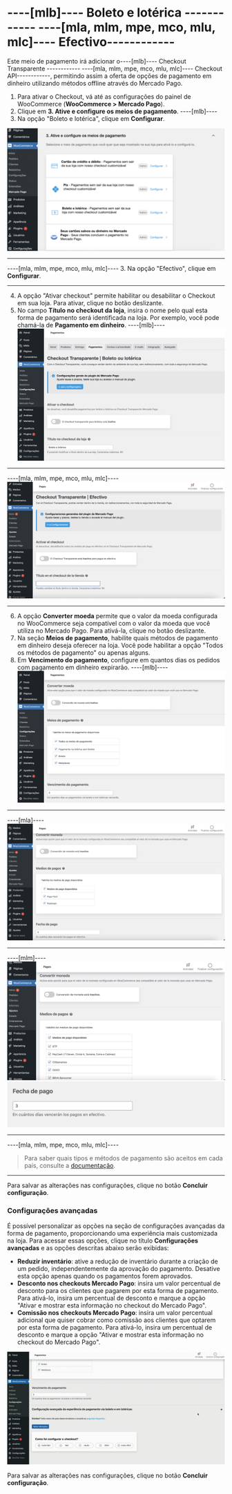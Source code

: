 # ----[mlb]---- Boleto e lotérica ------------ ----[mla, mlm, mpe, mco, mlu, mlc]---- Efectivo------------

Este meio de pagamento irá adicionar o----[mlb]---- Checkout Transparente ------------ ----[mla, mlm, mpe, mco, mlu, mlc]---- Checkout API------------, permitindo assim a oferta de opções de pagamento em dinheiro utilizando métodos offline através do Mercado Pago.

1. Para ativar o Checkout, vá até as configurações do painel de WooCommerce (**WooCommerce > Mercado Pago**).
2. Clique em **3. Ative e configure os meios de pagamento**.
----[mlb]----
3. Na opção "Boleto e lotérica", clique em **Configurar**.

![Active and configure](/images/woocomerce/cho-pro-active-configure-pt.png)

------------
----[mla, mlm, mpe, mco, mlu, mlc]----
3. Na opção "Efectivo", clique em **Configurar**.

------------
4. A opção "Ativar checkout" permite habilitar ou desabilitar o Checkout em sua loja. Para ativar, clique no botão deslizante.
5. No campo **Título no checkout da loja**, insira o nome pelo qual esta forma de pagamento será identificada na loja. Por exemplo, você pode chamá-la de **Pagamento em dinheiro**.
----[mlb]----
![Active and title](/images/woocomerce/api-active-boleto-pt-br.png)

------------
----[mla, mlm, mpe, mco, mlu, mlc]----
![Ativar e configurar](/images/woocomerce/api-active-efectivo-es.png)

------------
6. A opção **Converter moeda** permite que o valor da moeda configurada no WooCommerce seja compatível com o valor da moeda que você utiliza no Mercado Pago. Para ativá-la, clique no botão deslizante.
7. Na seção **Meios de pagamento**, habilite quais métodos de pagamento em dinheiro deseja oferecer na loja. Você pode habilitar a opção "Todos os métodos de pagamento" ou apenas alguns.
8. Em **Vencimento do pagamento**, configure em quantos dias os pedidos com pagamento em dinheiro expirarão.
----[mlb]----
![Convertir y métodos de pago](/images/woocomerce/api-convert-and-payments-methods-boleto-pt-br.png)

------------
----[mla]----
![Convert and payments methods](/images/woocomerce/api-convert-and-payments-methods-efectivo-es-ar.png)

------------
----[mlm]----
![Convert and payments methods](/images/woocomerce/api-convert-and-payments-methods-efectivo-es-mx.png)
![Convert and payments methods 2](/images/woocomerce/api-convert-and-payments-methods-efectivo-es-mx-2.png)

------------
----[mla, mlm, mpe, mco, mlu, mlc]----
> Para saber quais tipos e métodos de pagamento são aceitos em cada país, consulte a [documentação](/developers/pt/docs/sales-processing/payment-methods).

------------
Para salvar as alterações nas configurações, clique no botão **Concluir configuração**.

### Configurações avançadas

É possível personalizar as opções na seção de configurações avançadas da forma de pagamento, proporcionando uma experiência mais customizada na loja. Para acessar essas opções, clique no título **Configurações avançadas** e as opções descritas abaixo serão exibidas:

- **Reduzir inventário**: ative a redução de inventário durante a criação de um pedido, independentemente da aprovação do pagamento. Desative esta opção apenas quando os pagamentos forem aprovados.
- **Desconto nos checkouts Mercado Pago**: insira um valor percentual de desconto para os clientes que pagarem por esta forma de pagamento. Para ativá-lo, insira um percentual de desconto e marque a opção "Ativar e mostrar esta informação no checkout do Mercado Pago".
- **Comissão nos checkouts Mercado Pago**: insira um valor percentual adicional que quiser cobrar como comissão aos clientes que optarem por esta forma de pagamento. Para ativá-lo, insira um percentual de desconto e marque a opção "Ativar e mostrar esta informação no checkout do Mercado Pago".

![Advanced settings](/images/woocomerce/advanced-settings-boleto-pt-br.gif)

Para salvar as alterações nas configurações, clique no botão **Concluir configuração**.